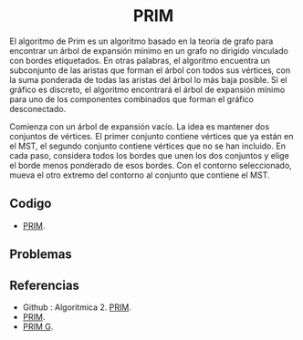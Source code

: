 <h1 align="center"> PRIM </h1>

El algoritmo de Prim es un algoritmo basado en la teoría de grafo para encontrar un árbol de expansión mínimo en un grafo no dirigido vinculado con bordes etiquetados.
En otras palabras, el algoritmo encuentra un subconjunto de las aristas que forman el árbol con todos sus vértices, con la suma ponderada de todas las aristas del árbol lo más baja posible. Si el gráfico es discreto, el algoritmo encontrará el árbol de expansión mínimo para uno de los componentes combinados que forman el gráfico desconectado.

Comienza con un árbol de expansión vacío. La idea es mantener dos conjuntos de vértices. El primer conjunto contiene vértices que ya están en el MST, el segundo conjunto contiene vértices que no se han incluido. En cada paso, considera todos los bordes que unen los dos conjuntos y elige el borde menos ponderado de esos bordes. Con el contorno seleccionado, mueva el otro extremo del contorno al conjunto que contiene el MST.

## Codigo

* [PRIM](https://github.com/HugoAlejandro2002/Algoritmos-y-Estructuras-de-Datos/blob/main/Estructuras%20de%20Datos/Union%20Find/unionFind.cpp).

## Problemas


## Referencias 
* Github : Algoritmica 2. [PRIM](https://github.com/PaulLandaeta/algoritmica2/blob/master/contenido/Estructura_de_datos/Union_Find/unionFind.cpp).
* [PRIM](https://es.m.wikipedia.org/wiki/Estructura_de_datos_para_conjuntos_disjuntos).
* [PRIM G](https://jariasf.wordpress.com/2012/04/02/disjoint-set-union-find/).
